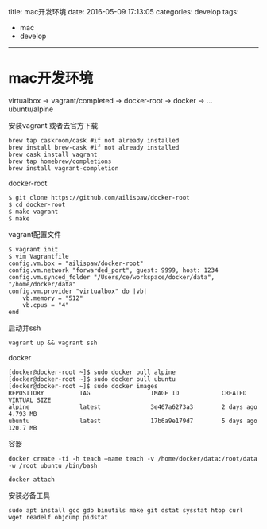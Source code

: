 title: mac开发环境
date: 2016-05-09 17:13:05
categories: develop
tags: 
  - mac
  - develop

---

# mac开发环境


virtualbox -> vagrant/completed -> docker-root -> docker -> ... ubuntu/alpine 

安装vagrant 或者去官方下载

```
brew tap caskroom/cask #if not already installed
brew install brew-cask #if not already installed
brew cask install vagrant
brew tap homebrew/completions
brew install vagrant-completion

```

docker-root

```
$ git clone https://github.com/ailispaw/docker-root
$ cd docker-root
$ make vagrant
$ make

```

vagrant配置文件

```
$ vagrant init
$ vim Vagrantfile
config.vm.box = "ailispaw/docker-root"
config.vm.network "forwarded_port", guest: 9999, host: 1234
config.vm.synced_folder "/Users/ce/workspace/docker/data", "/home/docker/data"
config.vm.provider "virtualbox" do |vb|
    vb.memory = "512"
    vb.cpus = "4"
end

```

启动并ssh

```
vagrant up && vagrant ssh
```

docker

```
[docker@docker-root ~]$ sudo docker pull alpine
[docker@docker-root ~]$ sudo docker pull ubuntu
[docker@docker-root ~]$ sudo docker images
REPOSITORY          TAG                 IMAGE ID            CREATED             VIRTUAL SIZE
alpine              latest              3e467a6273a3        2 days ago          4.793 MB
ubuntu              latest              17b6a9e179d7        5 days ago          120.7 MB
```

容器

```
docker create -ti -h teach —name teach -v /home/docker/data:/root/data -w /root ubuntu /bin/bash
```

```
docker attach
```

安装必备工具

```
sudo apt install gcc gdb binutils make git dstat sysstat htop curl wget readelf objdump pidstat
```




